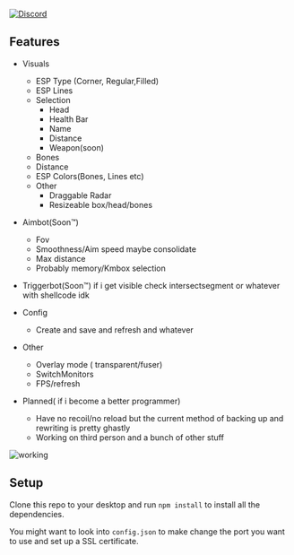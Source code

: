  [![Discord](https://github.com/user-attachments/assets/4417118b-ea28-4527-b553-6016630e2cc7)](https://discordapp.com/users/makimura.dev)
 
## Features
- Visuals
  - ESP Type (Corner, Regular,Filled)
  - ESP Lines
  - Selection
    - Head
    - Health Bar
    - Name
    - Distance
    - Weapon(soon)
   - Bones
   - Distance
   - ESP Colors(Bones, Lines etc)
   - Other
     - Draggable Radar
     - Resizeable box/head/bones

- Aimbot(Soon™)
    - Fov
    - Smoothness/Aim speed maybe consolidate
    - Max distance
    - Probably memory/Kmbox selection
- Triggerbot(Soon™) if i get visible check intersectsegment or whatever with shellcode idk
 - Config
   - Create and save and refresh and whatever
 - Other
   - Overlay mode ( transparent/fuser)
   - SwitchMonitors
   - FPS/refresh
- Planned( if i become a better programmer)
  - Have no recoil/no reload but the current method of backing up and rewriting is pretty ghastly
  - Working on third person and a bunch of other stuff 
    

![working](https://github.com/user-attachments/assets/a16b3df8-d926-42c3-9bf3-d213824cf151)

## Setup
Clone this repo to your desktop and run `npm install` to install all the dependencies.

You might want to look into `config.json` to make change the port you want to use and set up a SSL certificate.
 
